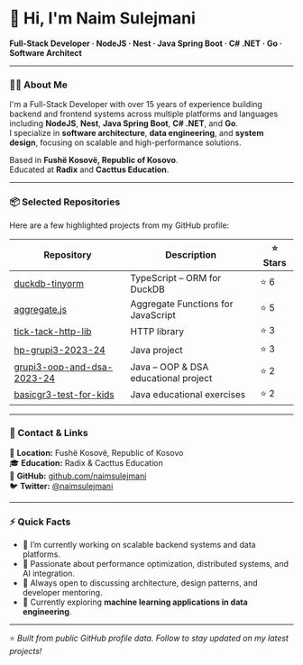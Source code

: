 # 👋 Hi, I'm Naim Sulejmani

**Full-Stack Developer · NodeJS · Nest · Java Spring Boot · C# .NET · Go · Software Architect**

---

### 🧑‍💻 About Me

I'm a Full-Stack Developer with over 15 years of experience building backend and frontend systems across multiple platforms and languages including **NodeJS**, **Nest**, **Java Spring Boot**, **C# .NET**, and **Go**.  
I specialize in **software architecture**, **data engineering**, and **system design**, focusing on scalable and high-performance solutions.

Based in **Fushë Kosovë, Republic of Kosovo**.  
Educated at **Radix** and **Cacttus Education**.

---

### 📦 Selected Repositories

Here are a few highlighted projects from my GitHub profile:

| Repository | Description | ⭐ Stars |
|-------------|--------------|---------|
| [duckdb-tinyorm](https://github.com/naimsulejmani/duckdb-tinyorm) | TypeScript – ORM for DuckDB | ⭐ 6 |
| [aggregate.js](https://github.com/naimsulejmani/aggregate.js) | Aggregate Functions for JavaScript | ⭐ 5 |
| [tick-tack-http-lib](https://github.com/naimsulejmani/tick-tack-http-lib) | HTTP library | ⭐ 3 |
| [hp-grupi3-2023-24](https://github.com/naimsulejmani/hp-grupi3-2023-24) | Java project | ⭐ 3 |
| [grupi3-oop-and-dsa-2023-24](https://github.com/naimsulejmani/grupi3-oop-and-dsa-2023-24) | Java – OOP & DSA educational project | ⭐ 2 |
| [basicgr3-test-for-kids](https://github.com/naimsulejmani/basicgr3-test-for-kids) | Java educational exercises | ⭐ 2 |

---

### 🔗 Contact & Links

📍 **Location:** Fushë Kosovë, Republic of Kosovo  
🎓 **Education:** Radix & Cacttus Education  
🐙 **GitHub:** [github.com/naimsulejmani](https://github.com/naimsulejmani)  
🐦 **Twitter:** [@naimsulejmani](https://twitter.com/naimsulejmani)

---

### ⚡ Quick Facts

- 🔭 I’m currently working on scalable backend systems and data platforms.  
- 🧠 Passionate about performance optimization, distributed systems, and AI integration.  
- 💬 Always open to discussing architecture, design patterns, and developer mentoring.  
- 🌱 Currently exploring **machine learning applications in data engineering**.  

---

⭐ _Built from public GitHub profile data. Follow to stay updated on my latest projects!_
